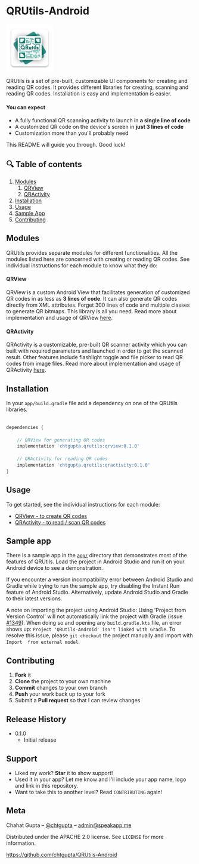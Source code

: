 # QRUtils-Android

<img src="img/ic_logo.png" width="25%"/>

QRUtils is a set of pre-built, customizable UI components for creating and reading QR codes. It provides different libraries for creating, scanning and reading QR codes. Installation is easy and implementation is easier.

#### You can expect

* A fully functional QR scanning activity to launch in **a single line of code**
* A customized QR code on the device's screen in **just 3 lines of code**
* Customization more than you'll probably need

This README will guide you through. Good luck!


##  :mag: Table of contents

1. [Modules](#modules)
    1. [QRView](#qrview)
    1. [QRActivity](#qractivity)
1. [Installation](#installation)
1. [Usage](#usage)
1. [Sample App](#sample-app)
1. [Contributing](#contributing)

## Modules

QRUtils provides separate modules for different functionalities. All the modules listed here are concerned with creating or reading QR codes. See individual instructions for each module to know what they do:

#### QRView

QRView is a custom Android View that facilitates generation of customized QR codes in as less as **3 lines of code**. It can also generate QR codes directly from XML attributes. Forget 300 lines of code and multiple classes to generate QR bitmaps. This library is all you need. Read more about implementation and usage of QRView [here](qrview/README.md).

#### QRActivity

QRActivity is a customizable, pre-built QR scanner activity which you can built with required parameters and launched in order to get the scanned result. Other features include flashlight toggle and file picker to read QR codes from image files. Read more about implementation and usage of QRActivity [here](aractivity/README.md).

## Installation

In your `app/build.gradle` file add a dependency on one of the QRUtils libraries.

```groovy

dependencies {

    // QRView for generating QR codes
    implementation 'chtgupta.qrutils:qrview:0.1.0'

    // QRActivity for reading QR codes
    implementation 'chtgupta.qrutils:qractivity:0.1.0'
}

```

## Usage
To get started, see the individual instructions for each module:

* [QRView - to create QR codes](qrview/README.md)
* [QRActivity - to read / scan QR codes](qractivity/README.md)

## Sample app

There is a sample app in the [`app/`](app) directory that demonstrates most
of the features of QRUtils. Load the project in Android Studio and
run it on your Android device to see a demonstration.

If you encounter a version incompatibility error between Android Studio
and Gradle while trying to run the sample app, try disabling the Instant
Run feature of Android Studio. Alternatively, update Android Studio and
Gradle to their latest versions.

A note on importing the project using Android Studio: Using 'Project from 
Version Control' will not automatically link the project with Gradle 
(issue [#1349](https://github.com/firebase/FirebaseUI-Android/issues/1349)). 
When doing so and opening any `build.gradle.kts` file, an error shows up: 
`Project 'QRUtils-Android' isn't linked with Gradle`. To resolve this 
issue, please `git checkout` the project manually and import with `Import 
from external model`.

## Contributing

1. **Fork** it
2. **Clone** the project to your own machine
3. **Commit** changes to your own branch
4. **Push** your work back up to your fork
5. Submit a **Pull request** so that I can review changes


## Release History

* 0.1.0
	* Initial release

## Support

* Liked my work? **Star** it to show support!
* Used it in your app? Let me know and I'll include your app name, logo and link in this repository.
* Want to take this to another level? Read ``CONTRIBUTING`` again!


## Meta

Chahat Gupta – [@chtgupta](https://chtgupta.github.io) – admin@speakapp.me

Distributed under the APACHE 2.0 license. See ``LICENSE`` for more information.

https://github.com/chtgupta/QRUtils-Android
